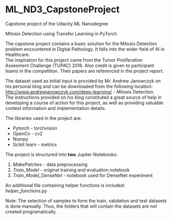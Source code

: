 # ML_ND3_CapstoneProject
Capstone project of the Udacity ML Nanodegree

Mitosis Detection using Transfer Learning in PyTorch

The capstone project contains a basic solution for the Mitosis Detection problem encountered in Digital Pathology. It falls into the wider field of AI in Healthcare.<br/>
The inspiration for this project came from the Tumor Proliferation Assesment Challenge (TUPAC) 2016. Also credit is given to participant teams in the competition. Their papers are referenced in the project report. 

The dataset used as initial input is provided by Mr. Andrew Janowczyk on his personal blog and can be downloaded from the following location:
http://www.andrewjanowczyk.com/deep-learning/  - Mitosis Detection.<br/>
The instructions provided on his blog constituted a great source of help in developing a course of action for this project, as well as providing valuable context information and implementation details.

The libraries used in the project are: 
- Pytorch - torchvision
- OpenCv - cv2
- Numpy
- Scikit learn - metrics

The project is structured into **two** Jupiter Notebooks:
1. *MakePatches*  - data preprocessing
2. *Train_Model*  - original training and evaluation notebook
3. *Train_Model_DenseNet*  - notebook used for DenseNet experiment

An additional file containing helper functions is included: *helper_functions.py*

Note: The selection of samples to form the train, validation and test datasets is done manually. Thus, the folders that will contain the datasets are not created programatically.
